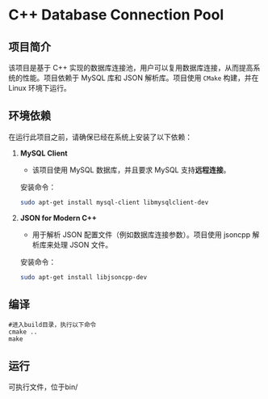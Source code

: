 # C++ Database Connection Pool

## 项目简介
该项目是基于 C++ 实现的数据库连接池，用户可以复用数据库连接，从而提高系统的性能。项目依赖于 MySQL 库和 JSON 解析库。项目使用 `CMake` 构建，并在 Linux 环境下运行。

## 环境依赖
在运行此项目之前，请确保已经在系统上安装了以下依赖：

1. **MySQL Client**
   - 该项目使用 MySQL 数据库，并且要求 MySQL 支持**远程连接**。

   安装命令：
   ```bash
   sudo apt-get install mysql-client libmysqlclient-dev

2. **JSON for Modern C++**
    - 用于解析 JSON 配置文件（例如数据库连接参数）。项目使用 jsoncpp 解析库来处理 JSON 文件。

    安装命令：
    ```bash
    sudo apt-get install libjsoncpp-dev

## 编译

    #进入build目录，执行以下命令
    cmake ..
    make

## 运行
可执行文件，位于bin/